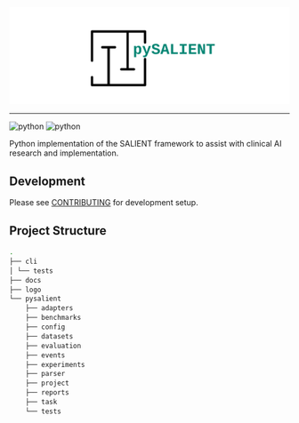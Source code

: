 <img src="logo/logo_3_no_border.svg" alt="pySALIENT" ></img>

***

<img alt="python" src="https://img.shields.io/badge/Python-3.11-3776AB?style=for-the-badge&logo=python&logoColor=white"></a>
<img alt="python" src="https://img.shields.io/badge/Code Style-Black-000000?style=for-the-badge"></a>

[//]: #a (Add PyPI when ready)  

Python implementation of the SALIENT framework to 
assist with clinical AI research and implementation.

## Development

Please see [CONTRIBUTING](CONTRIBUTING.md) for development setup.

## Project Structure

```bash
.
├── cli
│ └── tests
├── docs
├── logo
└── pysalient
    ├── adapters
    ├── benchmarks
    ├── config
    ├── datasets
    ├── evaluation
    ├── events
    ├── experiments
    ├── parser
    ├── project
    ├── reports
    ├── task
    └── tests
```


